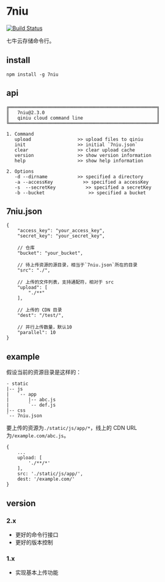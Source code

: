 # 7niu

[![Build Status][travis-img]][travis-url] 

七牛云存储命令行。


## install
```
npm install -g 7niu
```


## api
```
╔══════════════════════════════════════════════════════╗
║   7niu@2.3.0                                         ║
║   qiniu cloud command line                           ║
╚══════════════════════════════════════════════════════╝

1. Command
   upload                 >> upload files to qiniu
   init                   >> initial `7niu.json`
   clear                  >> clear upload cache
   version                >> show version information
   help                   >> show help information

2. Options
   -d --dirname           >> specified a directory
   -a --accessKey           >> specified a accessKey
   -s  --secretKey           >> specified a secretKey
   -b --bucket                >> specified a bucket
```


## 7niu.json
```
{
    "access_key": "your_access_key",
    "secret_key": "your_secret_key",

    // 仓库
    "bucket": "your_bucket",

    // 待上传资源的源目录，相当于`7niu.json`所在的目录
    "src": "./",

    // 上传的文件列表，支持通配符，相对于 src
    "upload": [
        "./**"
    ],

    // 上传的 CDN 目录
    "dest": "/test/",

    // 并行上传数量，默认10
    "parallel": 10
}
```

## example
假设当前的资源目录是这样的：
```
- static
|-- js
|   `-- app
|       |-- abc.js
|       `-- def.js
|-- css
`-- 7niu.json
```
要上传的资源为`./static/js/app/*`，线上的 CDN URL 为`/example.com/abc.js`。
```
{
    ...
    upload: [
        './**/*'
    ],
    src: './static/js/app/',
    dest: '/example.com/'
}
```

## version
### 2.x
- 更好的命令行接口
- 更好的版本控制

### 1.x
- 实现基本上传功能



[travis-img]: https://travis-ci.org/cloudcome/nodejs-7niu.svg?branch=master
[travis-url]: https://travis-ci.org/cloudcome/nodejs-7niu